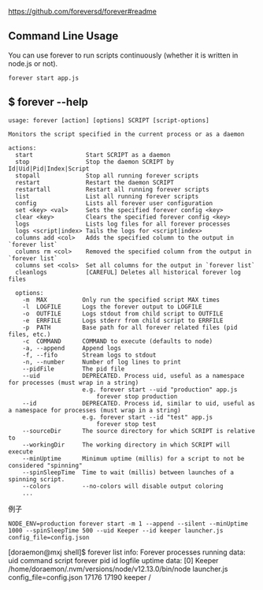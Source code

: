 https://github.com/foreversd/forever#readme

## Command Line Usage
You can use forever to run scripts continuously (whether it is written in node.js or not).

```
forever start app.js
```

## $ forever --help
```
usage: forever [action] [options] SCRIPT [script-options]

Monitors the script specified in the current process or as a daemon

actions:
  start               Start SCRIPT as a daemon
  stop                Stop the daemon SCRIPT by Id|Uid|Pid|Index|Script
  stopall             Stop all running forever scripts
  restart             Restart the daemon SCRIPT
  restartall          Restart all running forever scripts
  list                List all running forever scripts
  config              Lists all forever user configuration
  set <key> <val>     Sets the specified forever config <key>
  clear <key>         Clears the specified forever config <key>
  logs                Lists log files for all forever processes
  logs <script|index> Tails the logs for <script|index>
  columns add <col>   Adds the specified column to the output in `forever list`
  columns rm <col>    Removed the specified column from the output in `forever list`
  columns set <cols>  Set all columns for the output in `forever list`
  cleanlogs           [CAREFUL] Deletes all historical forever log files
  
  options:
    -m  MAX          Only run the specified script MAX times
    -l  LOGFILE      Logs the forever output to LOGFILE
    -o  OUTFILE      Logs stdout from child script to OUTFILE
    -e  ERRFILE      Logs stderr from child script to ERRFILE
    -p  PATH         Base path for all forever related files (pid files, etc.)
    -c  COMMAND      COMMAND to execute (defaults to node)
    -a, --append     Append logs
    -f, --fifo       Stream logs to stdout
    -n, --number     Number of log lines to print
    --pidFile        The pid file
    --uid            DEPRECATED. Process uid, useful as a namespace for processes (must wrap in a string)
                     e.g. forever start --uid "production" app.js
                         forever stop production
    --id             DEPRECATED. Process id, similar to uid, useful as a namespace for processes (must wrap in a string)
                     e.g. forever start --id "test" app.js
                         forever stop test
    --sourceDir      The source directory for which SCRIPT is relative to
    --workingDir     The working directory in which SCRIPT will execute
    --minUptime      Minimum uptime (millis) for a script to not be considered "spinning"
    --spinSleepTime  Time to wait (millis) between launches of a spinning script.
    --colors         --no-colors will disable output coloring
    ...
```
例子
```
NODE_ENV=production forever start -m 1 --append --silent --minUptime 1000 --spinSleepTime 500 --uid Keeper --id keeper launcher.js config_file=config.json
```
[doraemon@mxj shell]$ forever list
info:    Forever processes running
data:         uid        command                                             script                                                                                                        forever pid   id       logfile                                uptime
data:    [0]  Keeper     /home/doraemon/.nvm/versions/node/v12.13.0/bin/node launcher.js config_file=config.json                                                                           17176   17190 keeper   /
